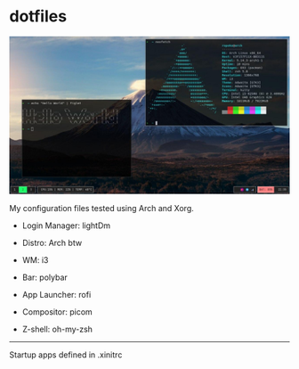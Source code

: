 # dotfiles

![](https://github.com/ropoko/dotfiles/blob/main/screenshot.jpg)

My configuration files tested using Arch and Xorg.

- Login Manager: lightDm

- Distro: Arch btw

- WM: i3

- Bar: polybar

- App Launcher: rofi

- Compositor: picom

- Z-shell: oh-my-zsh

---
Startup apps defined in .xinitrc
